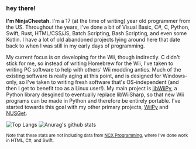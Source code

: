 ### hey there!
**I'm NinjaCheetah.** I'm a 17 (at the time of writing) year old programmer from the US. Throughout the years, I've done a bit of Visual Basic, C#, C, Python, Swift, Rust, HTML/CSS/JS, Batch Scripting, Bash Scripting, and even some Kotlin. I have a lot of old abandoned projects lying around here that date back to when I was still in my early days of programming.

My current focus is on developing for the Wii, though indirectly. C didn't stick for me, so instead of writing Homebrew for the Wii, I've taken to writing PC software to help with others' Wii modding antics. Much of the existing software is really aging at this point, and is designed for Windows-only, so I've taken to writing fresh software that's OS-independent (and then I get to benefit too as a Linux user!). My main project is [libWiiPy](https://github.com/NinjaCheetah/libWiiPy), a Python library desgined to eventually replace libWiiSharp, so that new Wii programs can be made in Python and therefore be entirely portable. I've started towards this goal with my other primary projects, [WiiPy](https://github.com/NinjaCheetah/WiiPy) and [NUSGet](https://github.com/NinjaCheetah/NUSGet).

![Top Langs](https://github-readme-stats.vercel.app/api/top-langs/?username=NinjaCheetah&count_private=false&locale=en&theme=tokyonight&layout=donut)
![Anurag's github stats](https://github-readme-stats.vercel.app/api?username=NinjaCheetah&show_icons=true&locale=en&theme=tokyonight)

<sup>Note that these stats are not including data from [NCX Programming](https://github.com/NCX-Programming), where I've done work in HTML, C#, and Swift.</sup>
